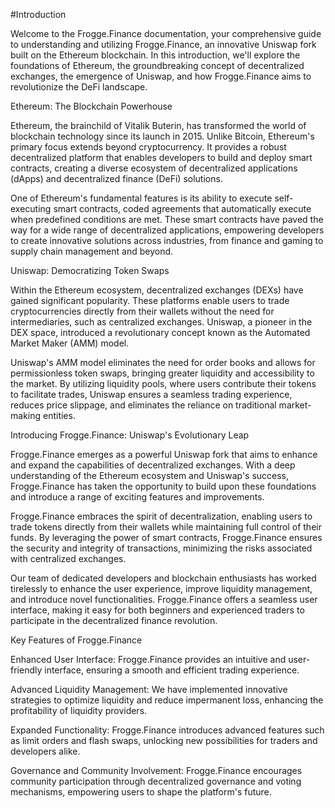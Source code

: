 #Introduction

Welcome to the Frogge.Finance documentation, your comprehensive guide to understanding and utilizing Frogge.Finance, an innovative Uniswap fork built on the Ethereum blockchain. In this introduction, we'll explore the foundations of Ethereum, the groundbreaking concept of decentralized exchanges, the emergence of Uniswap, and how Frogge.Finance aims to revolutionize the DeFi landscape.

Ethereum: The Blockchain Powerhouse

Ethereum, the brainchild of Vitalik Buterin, has transformed the world of blockchain technology since its launch in 2015. Unlike Bitcoin, Ethereum's primary focus extends beyond cryptocurrency. It provides a robust decentralized platform that enables developers to build and deploy smart contracts, creating a diverse ecosystem of decentralized applications (dApps) and decentralized finance (DeFi) solutions.

One of Ethereum's fundamental features is its ability to execute self-executing smart contracts, coded agreements that automatically execute when predefined conditions are met. These smart contracts have paved the way for a wide range of decentralized applications, empowering developers to create innovative solutions across industries, from finance and gaming to supply chain management and beyond.

Uniswap: Democratizing Token Swaps

Within the Ethereum ecosystem, decentralized exchanges (DEXs) have gained significant popularity. These platforms enable users to trade cryptocurrencies directly from their wallets without the need for intermediaries, such as centralized exchanges. Uniswap, a pioneer in the DEX space, introduced a revolutionary concept known as the Automated Market Maker (AMM) model.

Uniswap's AMM model eliminates the need for order books and allows for permissionless token swaps, bringing greater liquidity and accessibility to the market. By utilizing liquidity pools, where users contribute their tokens to facilitate trades, Uniswap ensures a seamless trading experience, reduces price slippage, and eliminates the reliance on traditional market-making entities.

Introducing Frogge.Finance: Uniswap's Evolutionary Leap

Frogge.Finance emerges as a powerful Uniswap fork that aims to enhance and expand the capabilities of decentralized exchanges. With a deep understanding of the Ethereum ecosystem and Uniswap's success, Frogge.Finance has taken the opportunity to build upon these foundations and introduce a range of exciting features and improvements.

Frogge.Finance embraces the spirit of decentralization, enabling users to trade tokens directly from their wallets while maintaining full control of their funds. By leveraging the power of smart contracts, Frogge.Finance ensures the security and integrity of transactions, minimizing the risks associated with centralized exchanges.

Our team of dedicated developers and blockchain enthusiasts has worked tirelessly to enhance the user experience, improve liquidity management, and introduce novel functionalities. Frogge.Finance offers a seamless user interface, making it easy for both beginners and experienced traders to participate in the decentralized finance revolution.

Key Features of Frogge.Finance

Enhanced User Interface: Frogge.Finance provides an intuitive and user-friendly interface, ensuring a smooth and efficient trading experience.

Advanced Liquidity Management: We have implemented innovative strategies to optimize liquidity and reduce impermanent loss, enhancing the profitability of liquidity providers.

Expanded Functionality: Frogge.Finance introduces advanced features such as limit orders and flash swaps, unlocking new possibilities for traders and developers alike.

Governance and Community Involvement: Frogge.Finance encourages community participation through decentralized governance and voting mechanisms, empowering users to shape the platform's future.